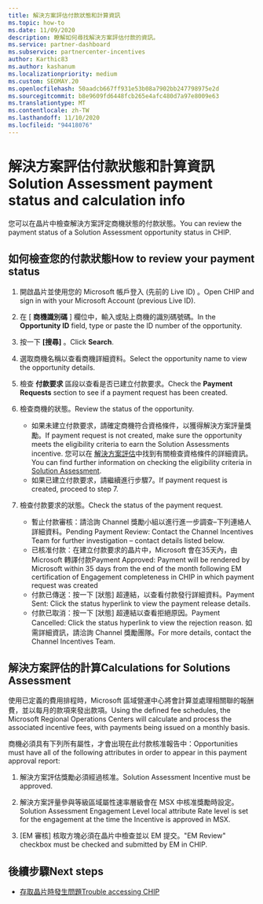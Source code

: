 ```yaml
---
title: 解決方案評估付款狀態和計算資訊
ms.topic: how-to
ms.date: 11/09/2020
description: 瞭解如何尋找解決方案評估付款的資訊。
ms.service: partner-dashboard
ms.subservice: partnercenter-incentives
author: Karthic83
ms.author: kashanum
ms.localizationpriority: medium
ms.custom: SEOMAY.20
ms.openlocfilehash: 50aadcb667ff931e53b08a7902bb247798975e2d
ms.sourcegitcommit: b8e9609fd6448fcb265e4afc480d7a97e8009e63
ms.translationtype: MT
ms.contentlocale: zh-TW
ms.lasthandoff: 11/10/2020
ms.locfileid: "94418076"
---
```

# <a name="solution-assessment-payment-status-and-calculation-info"></a><span data-ttu-id="f6654-103">解決方案評估付款狀態和計算資訊</span><span class="sxs-lookup"><span data-stu-id="f6654-103">Solution Assessment payment status and calculation info</span></span>

<span data-ttu-id="f6654-104">您可以在晶片中檢查解決方案評定商機狀態的付款狀態。</span><span class="sxs-lookup"><span data-stu-id="f6654-104">You can review the payment status of a Solution Assessment opportunity status in CHIP.</span></span> 

## <a name="how-to-review-your-payment-status"></a><span data-ttu-id="f6654-105">如何檢查您的付款狀態</span><span class="sxs-lookup"><span data-stu-id="f6654-105">How to review your payment status</span></span>

1. <span data-ttu-id="f6654-106">開啟晶片並使用您的 Microsoft 帳戶登入 (先前的 Live ID) 。</span><span class="sxs-lookup"><span data-stu-id="f6654-106">Open CHIP and sign in with your Microsoft Account (previous Live ID).</span></span>
2. <span data-ttu-id="f6654-107">在 [ **商機識別碼** ] 欄位中，輸入或貼上商機的識別碼號碼。</span><span class="sxs-lookup"><span data-stu-id="f6654-107">In the **Opportunity ID** field, type or paste the ID number of the opportunity.</span></span>
3. <span data-ttu-id="f6654-108">按一下 **[搜尋]** 。</span><span class="sxs-lookup"><span data-stu-id="f6654-108">Click **Search**.</span></span>
4. <span data-ttu-id="f6654-109">選取商機名稱以查看商機詳細資料。</span><span class="sxs-lookup"><span data-stu-id="f6654-109">Select the opportunity name to view the opportunity details.</span></span>
5. <span data-ttu-id="f6654-110">檢查 **付款要求** 區段以查看是否已建立付款要求。</span><span class="sxs-lookup"><span data-stu-id="f6654-110">Check the **Payment Requests** section to see if a payment request has been created.</span></span>
6. <span data-ttu-id="f6654-111">檢查商機的狀態。</span><span class="sxs-lookup"><span data-stu-id="f6654-111">Review the status of the opportunity.</span></span>

    - <span data-ttu-id="f6654-112">如果未建立付款要求，請確定商機符合資格條件，以獲得解決方案評量獎勵。</span><span class="sxs-lookup"><span data-stu-id="f6654-112">If payment request is not created, make sure the opportunity meets the eligibility criteria to earn the Solution Assessments incentive.</span></span> <span data-ttu-id="f6654-113">您可以在 [解決方案評估](chip-solution-assessment.md)中找到有關檢查資格條件的詳細資訊。</span><span class="sxs-lookup"><span data-stu-id="f6654-113">You can find further information on checking the eligibility criteria in [Solution Assessment](chip-solution-assessment.md).</span></span>
    - <span data-ttu-id="f6654-114">如果已建立付款要求，請繼續進行步驟7。</span><span class="sxs-lookup"><span data-stu-id="f6654-114">If payment request is created, proceed to step 7.</span></span>
7. <span data-ttu-id="f6654-115">檢查付款要求的狀態。</span><span class="sxs-lookup"><span data-stu-id="f6654-115">Check the status of the payment request.</span></span>

    - <span data-ttu-id="f6654-116">暫止付款審核：請洽詢 Channel 獎勵小組以進行進一步調查–下列連絡人詳細資料。</span><span class="sxs-lookup"><span data-stu-id="f6654-116">Pending Payment Review: Contact the Channel Incentives Team for further investigation – contact details listed below.</span></span>
    - <span data-ttu-id="f6654-117">已核准付款：在建立付款要求的晶片中，Microsoft 會在35天內，由 Microsoft 轉譯付款</span><span class="sxs-lookup"><span data-stu-id="f6654-117">Payment Approved: Payment will be rendered by Microsoft within 35 days from the end of the month following EM certification of Engagement completeness in CHIP in which payment request was created</span></span>
    -  <span data-ttu-id="f6654-118">付款已傳送：按一下 [狀態] 超連結，以查看付款發行詳細資料。</span><span class="sxs-lookup"><span data-stu-id="f6654-118">Payment Sent: Click the status hyperlink to view the payment release details.</span></span>
    - <span data-ttu-id="f6654-119">付款已取消：按一下 [狀態] 超連結以查看拒絕原因。</span><span class="sxs-lookup"><span data-stu-id="f6654-119">Payment Cancelled: Click the status hyperlink to view the rejection reason.</span></span> <span data-ttu-id="f6654-120">如需詳細資訊，請洽詢 Channel 獎勵團隊。</span><span class="sxs-lookup"><span data-stu-id="f6654-120">For more details, contact the Channel Incentives Team.</span></span>

## <a name="calculations-for-solutions-assessment"></a><span data-ttu-id="f6654-121">解決方案評估的計算</span><span class="sxs-lookup"><span data-stu-id="f6654-121">Calculations for Solutions Assessment</span></span>

<span data-ttu-id="f6654-122">使用已定義的費用排程時，Microsoft 區域營運中心將會計算並處理相關聯的報酬費，並以每月的款項來發出款項。</span><span class="sxs-lookup"><span data-stu-id="f6654-122">Using the defined fee schedules, the Microsoft Regional Operations Centers will calculate and process the associated incentive fees, with payments being issued on a monthly basis.</span></span>

<span data-ttu-id="f6654-123">商機必須具有下列所有屬性，才會出現在此付款核准報告中：</span><span class="sxs-lookup"><span data-stu-id="f6654-123">Opportunities must have all of the following attributes in order to appear in this payment approval report:</span></span>

1. <span data-ttu-id="f6654-124">解決方案評估獎勵必須經過核准。</span><span class="sxs-lookup"><span data-stu-id="f6654-124">Solution Assessment Incentive must be approved.</span></span>

1. <span data-ttu-id="f6654-125">解決方案評量參與等級區域屬性速率層級會在 MSX 中核准獎勵時設定。</span><span class="sxs-lookup"><span data-stu-id="f6654-125">Solution Assessment Engagement Level local attribute Rate level is set for the engagement at the time the Incentive is approved in MSX.</span></span>
 
1. <span data-ttu-id="f6654-126">[EM 審核] 核取方塊必須在晶片中檢查並以 EM 提交。</span><span class="sxs-lookup"><span data-stu-id="f6654-126">"EM Review" checkbox must be checked and submitted by EM in CHIP.</span></span>

## <a name="next-steps"></a><span data-ttu-id="f6654-127">後續步驟</span><span class="sxs-lookup"><span data-stu-id="f6654-127">Next steps</span></span>

- [<span data-ttu-id="f6654-128">存取晶片時發生問題</span><span class="sxs-lookup"><span data-stu-id="f6654-128">Trouble accessing CHIP</span></span>](chip-access-trouble.md) 
